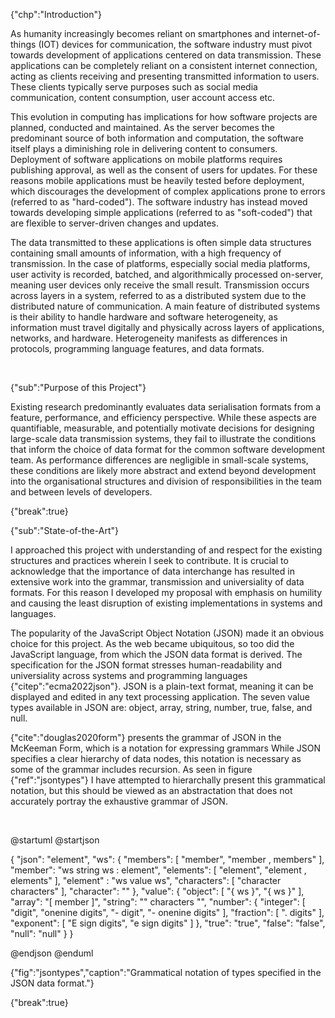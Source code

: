 {"chp":"Introduction"}

As humanity increasingly becomes reliant on smartphones and internet-of-things (IOT) devices for communication, the software industry must pivot towards development of applications centered on data transmission. These applications can be completely reliant on a consistent internet connection, acting as clients receiving and presenting transmitted information to users. These clients typically serve purposes such as social media communication, content consumption, user account access etc.

This evolution in computing has implications for how software projects are planned, conducted and maintained. As the server becomes the predominant source of both information and computation, the software itself plays a diminishing role in delivering content to consumers. Deployment of software applications on mobile platforms requires publishing approval, as well as the consent of users for updates. For these reasons mobile applications must be heavily tested before deployment, which discourages the development of complex applications prone to errors (referred to as "hard-coded"). The software industry has instead moved towards developing simple applications (referred to as "soft-coded") that are flexible to server-driven changes and updates.

The data transmitted to these applications is often simple data structures containing small amounts of information, with a high frequency of transmission. In the case of platforms, especially social media platforms, user activity is recorded, batched, and algorithmically processed on-server, meaning user devices only receive the small result. Transmission occurs across layers in a system, referred to as a distributed system due to the distributed nature of communication. A main feature of distributed systems is their ability to handle hardware and software heterogeneity, as information must travel digitally and physically across layers of applications, networks, and hardware. Heterogeneity manifests as differences in protocols, programming language features, and data formats.

<br>

{"sub":"Purpose of this Project"}

Existing research predominantly evaluates data serialisation formats from a feature, performance, and efficiency perspective. While these aspects are quantifiable, measurable, and potentially motivate decisions for designing large-scale data transmission systems, they fail to illustrate the conditions that inform the choice of data format for the common software development team. As performance differences are negligible in small-scale systems, these conditions are likely more abstract and extend beyond development into the organisational structures and division of responsibilities in the team and between levels of developers.

{"break":true}

{"sub":"State-of-the-Art"}

I approached this project with understanding of and respect for the existing structures and practices wherein I seek to contribute. It is crucial to acknowledge that the importance of data interchange has resulted in extensive work into the grammar, transmission and universiality of data formats. For this reason I developed my proposal with emphasis on humility and causing the least disruption of existing implementations in systems and languages.

The popularity of the JavaScript Object Notation (JSON) made it an obvious choice for this project. As the web became ubiquitous, so too did the JavaScript language, from which the JSON data format is derived. The specification for the JSON format stresses human-readability and universiality across systems and programming languages {"citep":"ecma2022json"}. JSON is a plain-text format, meaning it can be displayed and edited in any text processing application. The seven value types available in JSON are: object, array, string, number, true, false, and null.

{"cite":"douglas2020form"} presents the grammar of JSON in the McKeeman Form, which is a notation for expressing grammars While JSON specifies a clear hierarchy of data nodes, this notation is necessary as some of the grammar includes recursion. As seen in figure {"ref":"jsontypes"} I have attempted to hierarchally present this grammatical notation, but this should be viewed as an abstractation that does not accurately portray the exhaustive grammar of JSON.

<br>

@startuml
@startjson

<style>
jsonDiagram {
    BackGroundColor transparent
    node {
        BackGroundColor white
        highlight {
            BackGroundColor #ffdc7d
        }
    }
}
</style>

{
    "json": "element",
    "ws": {
        "members": [ "member", "member , members" ],
        "member": "ws string ws : element",
        "elements": [ "element", "element , elements" ],
        "element" : "ws value ws",
        "characters": [ "character characters" ],
        "character": ""
    },
    "value": {
        "object": [ "{ ws }", "{ ws }" ],
        "array": "[ member ]",
        "string": "\" characters \"",
        "number": {
            "integer": [ "digit", "onenine digits", "- digit", "- onenine digits" ],
            "fraction": [ ". digits" ],
            "exponent": [ "E sign digits", "e sign digits" ]
        },
        "true": "true",
        "false": "false",
        "null": "null"
    }
}

@endjson
@enduml

{"fig":"jsontypes","caption":"Grammatical notation of types specified in the JSON data format."}

{"break":true}